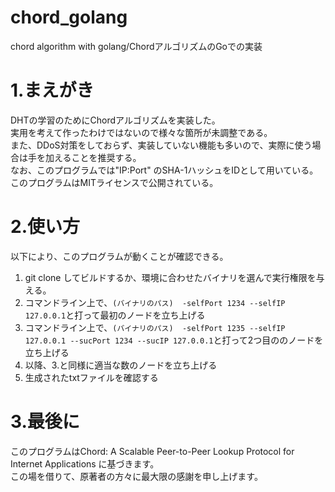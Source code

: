 # chord_golang
chord algorithm with golang/ChordアルゴリズムのGoでの実装

# 1.まえがき
DHTの学習のためにChordアルゴリズムを実装した。  
実用を考えて作ったわけではないので様々な箇所が未調整である。  
また、DDoS対策をしておらず、実装していない機能も多いので、実際に使う場合は手を加えることを推奨する。  
なお、このプログラムでは"IP:Port" のSHA-1ハッシュをIDとして用いている。  
このプログラムはMITライセンスで公開されている。  



# 2.使い方
以下により、このプログラムが動くことが確認できる。

1. git clone してビルドするか、環境に合わせたバイナリを選んで実行権限を与える。
2. コマンドライン上で、`(バイナリのパス)  -selfPort 1234 --selfIP 127.0.0.1`と打って最初のノードを立ち上げる
3. コマンドライン上で、`(バイナリのパス)  -selfPort 1235 --selfIP 127.0.0.1 --sucPort 1234 --sucIP 127.0.0.1`と打って2つ目ののノードを立ち上げる
4. 以降、3.と同様に適当な数のノードを立ち上げる
5. 生成されたtxtファイルを確認する

# 3.最後に
このプログラムはChord: A Scalable Peer-to-Peer Lookup Protocol for Internet Applications に基づきます。  
この場を借りて、原著者の方々に最大限の感謝を申し上げます。
